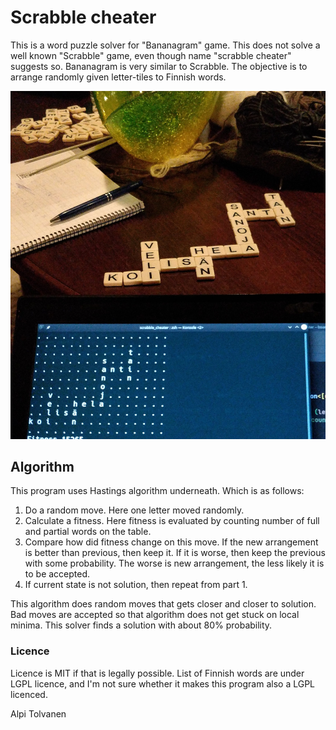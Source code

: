 # Scrabble cheater

This is a word puzzle solver for "Bananagram" game. This does not solve a well known "Scrabble" game, even though name "scrabble cheater" suggests so. Bananagram is very similar to Scrabble. The objective is to arrange randomly given letter-tiles to Finnish words.

![Example solution](example_image.jpg)

## Algorithm

This program uses Hastings algorithm underneath. Which is as follows:
1. Do a random move. Here one letter moved randomly.
2. Calculate a fitness. Here fitness is evaluated by counting number of full and partial words on the table.
3. Compare how did fitness change on this move. If the new arrangement is better than previous, then keep it. If it is worse, then keep the previous with some probability. The worse is new arrangement, the less likely it is to be accepted.
4. If current state is not solution, then repeat from part 1.

This algorithm does random moves that gets closer and closer to solution. Bad moves are accepted so that algorithm does not get stuck on local minima. This solver finds a solution with about 80% probability.



### Licence
Licence is MIT if that is legally possible. List of Finnish words are under LGPL licence, and I'm not sure whether it makes this program also a LGPL licenced.

Alpi Tolvanen
